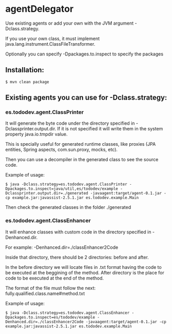 # agentDelegator

Use existing agents or add your own with the JVM argument -Dclass.strategy.

If you use your own class, it must implement java.lang.instrument.ClassFileTransformer.

Optionally you can specify -Dpackages.to.inspect to specify the packages 

## Installation:

`$ mvn clean package`

## Existing agents you can use for -Dclass.strategy:
### es.tododev.agent.ClassPrinter

It will generate the byte code under the directory specified in -Dclassprinter.output.dir. If it is not specified it will write them in the system property java.io.tmpdir value. 

This is specially useful for generated runtime classes, like proxies (JPA entities, Spring aspects, com.sun.proxy, mocks, etc).

Then you can use a decompiler in the generated class to see the source code.

Example of usage:

`$ java -Dclass.strategy=es.tododev.agent.ClassPrinter -Dpackages.to.inspect=java/util,es/tododev/example -Dclassprinter.output.dir=./generated -javaagent:target/agent-0.1.jar -cp example.jar:javassist-2.5.1.jar es.tododev.example.Main`

Then check the generated classes in the folder ./generated

### es.tododev.agent.ClassEnhancer

It will enhance classes with custom code in the directory specified in -Denhanced.dir.

For example: -Denhanced.dir=./classEnhancer2Code

Inside that directory, there should be 2 directories: before and after.

In the before directory we will locate files in .txt format having the code to be executed at the beggining of the method. After directory is the place for code to be executed at the end of the method.

The format of the file must follow the next: fully.qualified.class.name#method.txt

Example of usage:

`$ java -Dclass.strategy=es.tododev.agent.ClassEnhancer -Dpackages.to.inspect=es/tododev/example -Denhanced.dir=./classEnhancer2Code -javaagent:target/agent-0.1.jar -cp example.jar:javassist-2.5.1.jar es.tododev.example.Main`

